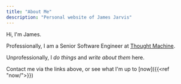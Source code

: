 ```yaml
---
title: "About Me"
description: "Personal website of James Jarvis"
---
```


Hi, I'm James.

Professionally, I am a Senior Software Engineer at [Thought Machine](https://www.thoughtmachine.net).

Unprofessionally, I _do things_ and _write about them_ here.

Contact me via the links above, or see what I'm up to [now]({{<ref "now/">}})
